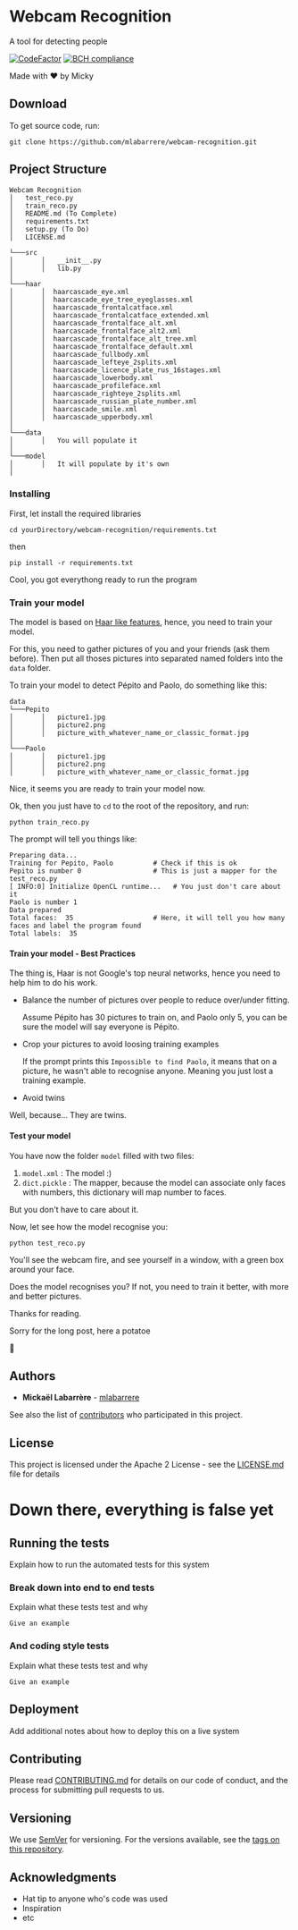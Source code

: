 # Webcam Recognition
A tool for detecting people

[![CodeFactor](https://www.codefactor.io/repository/github/mlabarrere/webcam-recognition/badge)](https://www.codefactor.io/repository/github/mlabarrere/webcam-recognition)  [![BCH compliance](https://bettercodehub.com/edge/badge/mlabarrere/webcam-recognition?branch=master)](https://bettercodehub.com/)

Made with ❤ by Micky

## Download

To get source code, run:
```
git clone https://github.com/mlabarrere/webcam-recognition.git
```

## Project Structure

```
Webcam Recognition
│   test_reco.py
│   train_reco.py
│   README.md (To Complete)
│   requirements.txt
│   setup.py (To Do)
│   LICENSE.md

└───src
│       │   __init__.py
│       │   lib.py
│  
└───haar
│       │  haarcascade_eye.xml
│       │  haarcascade_eye_tree_eyeglasses.xml
│       │  haarcascade_frontalcatface.xml
│       │  haarcascade_frontalcatface_extended.xml
│       │  haarcascade_frontalface_alt.xml
│       │  haarcascade_frontalface_alt2.xml
│       │  haarcascade_frontalface_alt_tree.xml
│       │  haarcascade_frontalface_default.xml
│       │  haarcascade_fullbody.xml
│       │  haarcascade_lefteye_2splits.xml
│       │  haarcascade_licence_plate_rus_16stages.xml
│       │  haarcascade_lowerbody.xml
│       │  haarcascade_profileface.xml
│       │  haarcascade_righteye_2splits.xml
│       │  haarcascade_russian_plate_number.xml
│       │  haarcascade_smile.xml
│       │  haarcascade_upperbody.xml
│  
└───data
│       │   You will populate it
│  
└───model
│       │   It will populate by it's own
│  
```

### Installing

First, let install the required libraries

```shell
cd yourDirectory/webcam-recognition/requirements.txt
```

then

```shell
pip install -r requirements.txt
```

Cool, you got everythong ready to run the program

### Train your model

The model is based on [Haar like features](https://en.wikipedia.org/wiki/Haar-like_feature), hence, you need to train your model.

For this, you need to gather pictures of you and your friends (ask them before). Then put all thoses pictures into separated named folders ìnto the `data` folder.

To train your model to detect Pépito and Paolo, do something like this:

```
data
└───Pepito
│       │   picture1.jpg
│       │   picture2.png
│       │   picture_with_whatever_name_or_classic_format.jpg
│
└───Paolo
│       │   picture1.jpg
│       │   picture2.png
│       │   picture_with_whatever_name_or_classic_format.jpg
```

Nice, it seems you are ready to train your model now.

Ok, then you just have to `cd` to the root of the repository, and run:

```shell
python train_reco.py
```

The prompt will tell you things like:

```
Preparing data...
Training for Pepito, Paolo          # Check if this is ok
Pepito is number 0                  # This is just a mapper for the test_reco.py
[ INFO:0] Initialize OpenCL runtime...   # You just don't care about it
Paolo is number 1
Data prepared
Total faces:  35                    # Here, it will tell you how many faces and label the program found
Total labels:  35
```

#### Train your model - Best Practices

The thing is, Haar is not Google's top neural networks, hence you need to help him to do his work.

* Balance the number of pictures over people to reduce over/under fitting.
  
  Assume Pépito has 30 pictures to train on, and Paolo only 5, you can be sure the model will say everyone is Pépito.


* Crop your pictures to avoid loosing training examples
  
  If the prompt prints this `Impossible to find Paolo`, it means that on a picture, he wasn't able to recognise anyone. Meaning you just lost a training example.


* Avoid twins

Well, because... They are twins.


#### Test your model

You have now the folder `model` filled with two files:
1. `model.xml` : The model :)
2. `dict.pickle` : The mapper, because the model can associate only faces with numbers, this dictionary will map number to faces.

But you don't have to care about it.

Now, let see how the model recognise you:

```shell
python test_reco.py
```

You'll see the webcam fire, and see yourself in a window, with a green box around your face.

Does the model recognises you? If not, you need to train it better, with more and better pictures. 

Thanks for reading.

Sorry for the long post, here a potatoe

🥔

## Authors

* **Mickaël Labarrère** - [mlabarrere](https://github.com/mlabarrere)

See also the list of [contributors](https://github.com/mlabarrere/webcam-recognition/graphs/contributors) who participated in this project.

## License

This project is licensed under the Apache 2 License - see the [LICENSE.md](https://github.com/mlabarrere/webcam-recognition/LICENSE.md) file for details


# Down there, everything is false yet

## Running the tests

Explain how to run the automated tests for this system

### Break down into end to end tests

Explain what these tests test and why

```
Give an example
```

### And coding style tests

Explain what these tests test and why

```
Give an example
```

## Deployment

Add additional notes about how to deploy this on a live system

## Contributing

Please read [CONTRIBUTING.md](https://gist.github.com/PurpleBooth/b24679402957c63ec426) for details on our code of conduct, and the process for submitting pull requests to us.

## Versioning

We use [SemVer](http://semver.org/) for versioning. For the versions available, see the [tags on this repository](https://github.com/your/project/tags). 



## Acknowledgments

* Hat tip to anyone who's code was used
* Inspiration
* etc
